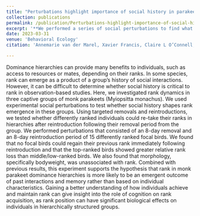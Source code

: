 ```yaml
---
title: "Perturbations highlight importance of social history in parakeet rank dynamics"
collection: publications
permalink: /publication/Perturbations-highlight-importance-of-social-history-in-parakeet-rank-dynamics
excerpt: '**We performed a series of social perturbations to find what determines dominance rank in monk parakeets. We found that 1. bodyweight is not associated with rank, 2. reintroduced birds were not able to regain their rank following reintroduction, and 3. top-ranked birds experienced greater relative rank losses. These results, in addition to our previous work, suggests that social history is important for structuring monk parakeet dominance hierarhcies**'
date: 2023-03-31
venue: 'Behavioral Ecology'
citation: 'Annemarie van der Marel, Xavier Francis, Claire L O’Connell, Cesar O Estien, Chelsea Carminito, Virginia Darby Moore, Nickolas Lormand, Bryan M Kluever, Elizabeth A Hobson, Perturbations highlight importance of social history in parakeet rank dynamics, Behavioral Ecology, 2023; arad015, https://doi.org/10.1093/beheco/arad015'

---
```

Dominance hierarchies can provide many benefits to individuals, such as access to resources or mates, depending on their ranks. In some species, rank can emerge as a product of a group’s history of social interactions. However, it can be difficult to determine whether social history is critical to rank in observation-based studies. Here, we investigated rank dynamics in three captive groups of monk parakeets (Myiopsitta monachus). We used experimental social perturbations to test whether social history shapes rank emergence in these groups. Using targeted removals and reintroductions, we tested whether differently ranked individuals could re-take their ranks in hierarchies after reintroduction following their removal period from the group. We performed perturbations that consisted of an 8-day removal and an 8-day reintroduction period of 15 differently ranked focal birds. We found that no focal birds could regain their previous rank immediately following reintroduction and that the top-ranked birds showed greater relative rank loss than middle/low-ranked birds. We also found that morphology, specifically bodyweight, was unassociated with rank. Combined with previous results, this experiment supports the hypothesis that rank in monk parakeet dominance hierarchies is more likely to be an emergent outcome of past interactions and memory rather than based on individual characteristics. Gaining a better understanding of how individuals achieve and maintain rank can give insight into the role of cognition on rank acquisition, as rank position can have significant biological effects on individuals in hierarchically structured groups.

